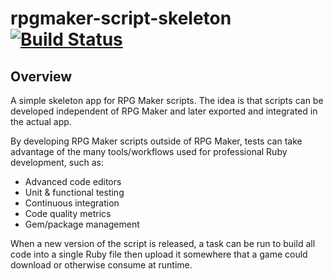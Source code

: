 # rpgmaker-script-skeleton [![Build Status](https://travis-ci.org/rakudayo/rpgmaker-pry.svg?branch=master)](https://travis-ci.org/rakudayo/rpgmaker-pry)

## Overview

A simple skeleton app for RPG Maker scripts. The idea is that scripts can be developed independent of RPG Maker and later exported and integrated in the actual app.

By developing RPG Maker scripts outside of RPG Maker, tests can take advantage of the many tools/workflows used for professional Ruby development, such as:
- Advanced code editors
- Unit & functional testing
- Continuous integration
- Code quality metrics
- Gem/package management

When a new version of the script is released, a task can be run to build all code into a single Ruby file then upload it somewhere that a game could download or otherwise consume at runtime.
